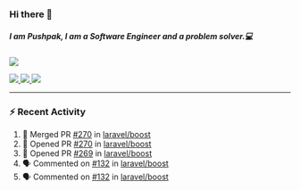 ### Hi there 👋

##### I am Pushpak, I am a Software Engineer and a problem solver.💻

<a href='https://twitter.com/pushpak1300'><a href="https://pushpak1300.me/" target="_blank">
  <img src="https://img.shields.io/badge/website-%23E34F26.svg?&style=for-the-badge" />
</a> 
 
 <a href="https://twitter.com/pushpak1300" target="_blank">
  <img src="https://img.shields.io/badge/twitter-%231DA1F2.svg?&style=for-the-badge&logo=twitter&logoColor=white" />
</a> 

<a href="https://www.linkedin.com/in/pushpak-c-286b17b1/" target="_blank">
  <img src="https://img.shields.io/badge/linkedin-%230077B5.svg?&style=for-the-badge&logo=linkedin&logoColor=white" />
</a> 

<a href="https://dev.to/pushpak1300/" target="_blank">
  <img src="http://img.shields.io/badge/dev.to-gray?style=for-the-badge&logo=dev.to&?logoColor=white?logoWidth=100?label=" />
</a> 


</p>

---

### ⚡ Recent Activity

<!--START_SECTION:activity-->
1. 🎉 Merged PR [#270](https://github.com/laravel/boost/pull/270) in [laravel/boost](https://github.com/laravel/boost)
2. 💪 Opened PR [#270](https://github.com/laravel/boost/pull/270) in [laravel/boost](https://github.com/laravel/boost)
3. 💪 Opened PR [#269](https://github.com/laravel/boost/pull/269) in [laravel/boost](https://github.com/laravel/boost)
4. 🗣 Commented on [#132](https://github.com/laravel/boost/issues/132#issuecomment-3317215715) in [laravel/boost](https://github.com/laravel/boost)
5. 🗣 Commented on [#132](https://github.com/laravel/boost/issues/132#issuecomment-3317108985) in [laravel/boost](https://github.com/laravel/boost)
<!--END_SECTION:activity-->
